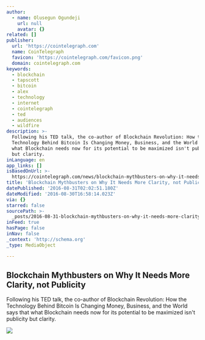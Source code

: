 ```yaml
---
author:
  - name: Olusegun Ogundeji
    url: null
    avatar: {}
related: []
publisher:
  url: 'https://cointelegraph.com'
  name: CoinTelegraph
  favicon: 'https://cointelegraph.com/favicon.png'
  domain: cointelegraph.com
keywords:
  - blockchain
  - tapscott
  - bitcoin
  - alex
  - technology
  - internet
  - cointelegraph
  - ted
  - audiences
  - wildfire
description: >-
  Following his TED talk, the co-author of Blockchain Revolution: How the
  Technology Behind Bitcoin Is Changing Money, Business, and the World says that
  what Blockchain needs now for its potential to be maximized isn't publicity
  but clarity.
inLanguage: en
app_links: []
isBasedOnUrl: >-
  https://cointelegraph.com/news/blockchain-mythbusters-on-why-it-needs-more-clarity-not-publicity
title: 'Blockchain Mythbusters on Why It Needs More Clarity, not Publicity'
datePublished: '2016-08-31T02:02:51.180Z'
dateModified: '2016-08-30T16:58:14.023Z'
via: {}
starred: false
sourcePath: >-
  _posts/2016-08-31-blockchain-mythbusters-on-why-it-needs-more-clarity-not-pub.md
inFeed: true
hasPage: false
inNav: false
_context: 'http://schema.org'
_type: MediaObject

---
```

<article style=""><h1>Blockchain Mythbusters on Why It Needs More Clarity, not Publicity</h1><p>Following his TED talk, the co-author of Blockchain Revolution: How the Technology Behind Bitcoin Is Changing Money, Business, and the World says that what Blockchain needs now for its potential to be maximized isn't publicity but clarity.</p><img src="https://cointelegraph.com/images/725_Ly9jb2ludGVsZWdyYXBoLmNvbS9zdG9yYWdlL3VwbG9hZHMvdmlldy81MzZmY2U0OWM0YmQ1ZmNjNTYzMzI4YmFmMjYzNzdkZC5qcGc=.jpg" /></article>